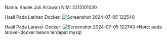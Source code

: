 Nama: Kadek Juli Artawan
NIM: 2215101030

Hasil Pada Latihan Docker:
![Screenshot 2024-07-05 122540](https://github.com/Juliartwn/Praktikum-Docker/assets/127955383/ced89106-3248-4171-b46e-e877f2bcc1db)

Hasil Pada Laravel-Docker:
![Screenshot 2024-07-05 122743](https://github.com/Juliartwn/Praktikum-Docker/assets/127955383/33f12e2e-7a0c-4ab5-b4b1-cd0de3a3f87c)
*Note: pada laravel-docker belum terdapat mysql

